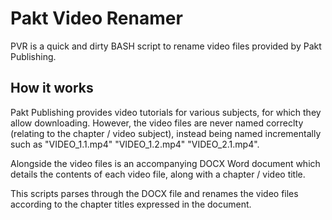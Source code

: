 # Pakt Video Renamer

PVR is a quick and dirty BASH script to rename video files provided by Pakt Publishing.

## How it works

Pakt Publishing provides video tutorials for various subjects, for which they allow downloading. However, the video files are never named correclty (relating to the chapter / video subject), instead being named incrementally such as "VIDEO_1.1.mp4" "VIDEO_1.2.mp4" "VIDEO_2.1.mp4".

Alongside the video files is an accompanying DOCX Word document which details the contents of each video file, along with a chapter / video title.

This scripts parses through the DOCX file and renames the video files according to the chapter titles expressed in the document.
